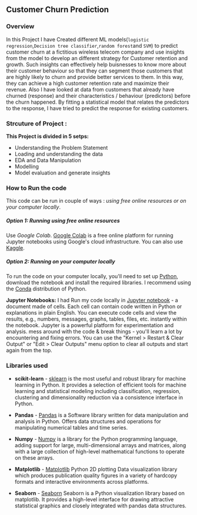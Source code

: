 ## Customer Churn Prediction

### Overview

In this Project I have Created different ML models(`logistic regression`,`Decision tree classifier`,`random forest`and `SVM`) to predict customer churn at a fictitious wireless telecom company and use insights from the model to develop an different strategy for Customer retention and growth. Such insights can effectively help buisnesses to know more about their customer behaviour so that they can segment those customers that are highly likely to churn and provide better services to them. In this way, they can achieve a high customer retention rate and maximize their revenue.
Also I have looked at data from customers that already have churned (response) and their characteristics / behaviour (predictors) before the churn happened. By fitting a statistical model that relates the predictors to the response, I have tried to predict the response for existing customers.

### Strcuture of Project : 

**This Project is divided in 5 setps:**
- Understanding the Problem Statement
- Loading and understanding the data 
- EDA and Data Manipulation
- Modelling 
- Model evaluation and generate insights

### How to Run the code

This code can be run in couple of ways : *using free online resources or on your computer locally*.

#####  Option 1: Running using free online resources 

Use *Google Colab*. [Google Colab](https://colab.research.google.com/) is a free online platform for running Jupyter notebooks using Google's cloud infrastructure. You can also use [Kaggle](https://www.kaggle.com).

##### Option 2: Running on your computer locally

To run the code on your computer locally, you'll need to set up [Python](https://www.python.org/), download the notebook and install the required libraries. I recommend using the [Conda](https://docs.conda.io/projects/conda/en/latest/user-guide/install/) distribution of Python. 

**Jupyter Notebooks:** I had Run my code locally in [Jupyter notebook](https://jupyter.org/) - a document made of cells. Each cell can contain code written in Python or explanations in plain English. You can execute code cells and view the results, e.g., numbers, messages, graphs, tables, files, etc. instantly within the notebook. Jupyter is a powerful platform for experimentation and analysis. mess around with the code & break things - you'll learn a lot by encountering and fixing errors. You can use the "Kernel > Restart & Clear Output" or "Edit > Clear Outputs" menu option to clear all outputs and start again from the top.

### Libraries used 

- **scikit-learn** - [sklearn](https://scikit-learn.org/stable/) is the most useful and robust library for machine learning in Python. It provides a selection of efficient tools for machine learning and statistical modeling including classification, regression, clustering and dimensionality reduction via a consistence interface in Python.

- **Pandas** - [Pandas](https://pandas.pydata.org/) is a Software library written for data manipulation and analysis in Python. Offers data structures and operations for manipulating numerical tables and time series.

- **Numpy** - [Numpy](https://numpy.org/) is a library for the Python programming language, adding support for large, multi-dimensional arrays and matrices, along with a large collection of high-level mathematical functions to operate on these arrays.

- **Matplotlib** - [Matplotlib](https://matplotlib.org/) Python 2D plotting Data visualization library which produces publication quality figures in a variety of hardcopy formats and interactive environments across platforms. 

- **Seaborn** - [Seaborn](https://seaborn.pydata.org/) Seaborn is a Python visualization library based on matplotlib. It provides a high-level interface for drawing attractive statistical graphics and closely integrated with pandas data structures.


